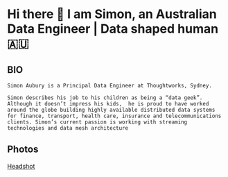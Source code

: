 
# Hi there 👋 I am Simon, an Australian Data Engineer | Data shaped human 🇦🇺

## BIO

```
Simon Aubury is a Principal Data Engineer at Thoughtworks, Sydney.  

Simon describes his job to his children as being a “data geek”.  Although it doesn’t impress his kids,  he is proud to have worked around the globe building highly available distributed data systems for finance, transport, health care, insurance and telecommunications clients. Simon’s current passion is working with streaming technologies and data mesh architecture
```

## Photos

[Headshot](assets/simon-aubury.jpg)

<!--
**saubury/saubury** is a ✨ _special_ ✨ repository because its `README.md` (this file) appears on your GitHub profile.

Here are some ideas to get you started:

- 🔭 I’m currently working on ...
- 🌱 I’m currently learning ...
- 👯 I’m looking to collaborate on ...
- 🤔 I’m looking for help with ...
- 💬 Ask me about ...
- 📫 How to reach me: ...
- 😄 Pronouns: ...
- ⚡ Fun fact: ...
-->
